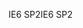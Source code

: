 <span data-ttu-id="a2d79-101">IE6 SP2</span><span class="sxs-lookup"><span data-stu-id="a2d79-101">IE6 SP2</span></span>